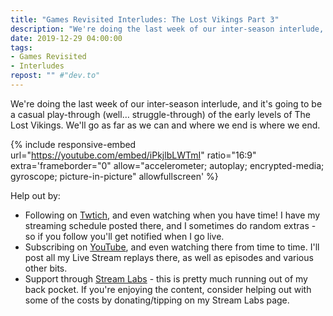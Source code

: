 ```yaml
---
title: "Games Revisited Interludes: The Lost Vikings Part 3"
description: "We're doing the last week of our inter-season interlude, and it's going to be a casual play-through (well&hellip; struggle-through) of the early levels of The Lost Vikings. We'll go as far as we can and where we end is where we end."
date: 2019-12-29 04:00:00
tags:
- Games Revisited
- Interludes
repost: "" #"dev.to"
---
```


We're doing the last week of our inter-season interlude, and it's going to be a casual play-through (well&hellip; struggle-through) of the early levels of The Lost Vikings. We'll go as far as we can and where we end is where we end.
<!--more-->

{% include responsive-embed url="https://youtube.com/embed/iPkjlbLWTmI" ratio="16:9" extra='frameborder="0" allow="accelerometer; autoplay; encrypted-media; gyroscope; picture-in-picture" allowfullscreen' %}

Help out by:
 * Following on [Twtich](https://twitch.tv/AnonJr_Live), and even watching when you have time! I have my streaming schedule posted there, and I sometimes do random extras - so if you follow you'll get notified when I go live.
 * Subscribing on [YouTube](http://www.youtube.com/channel/UCXafqhKHbkSUIrq0LAuu0tw), and even watching there from time to time. I'll post all my Live Stream replays there, as well as episodes and various other bits.
 * Support through [Stream Labs](https://streamlabs.com/anonjr_live) - this is pretty much running out of my back pocket. If you're enjoying the content, consider helping out with some of the costs by donating/tipping on my Stream Labs page.